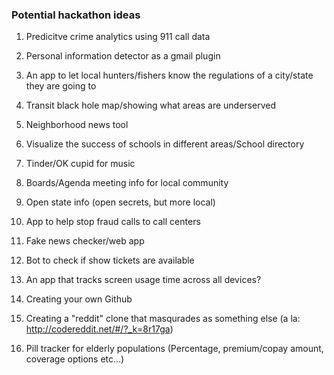 ### Potential hackathon ideas

1.  Predicitve crime analytics using 911 call data

2.  Personal information detector as a gmail plugin

3.  An app to let local hunters/fishers know the regulations of a city/state they are going to

4.  Transit black hole map/showing what areas are underserved

5.  Neighborhood news tool

6.  Visualize the success of schools in different areas/School directory

7.  Tinder/OK cupid for music

8.  Boards/Agenda meeting info for local community

9.  Open state info (open secrets, but more local)

10.  App to help stop fraud calls to call centers

11.  Fake news checker/web app

12.  Bot to check if show tickets are available

13.  An app that tracks screen usage time across all devices?

14.  Creating your own Github

15.  Creating a "reddit" clone that masqurades as something else (a la: http://codereddit.net/#/?_k=8r17ga)

16.  Pill tracker for elderly populations (Percentage, premium/copay amount, coverage options etc...)